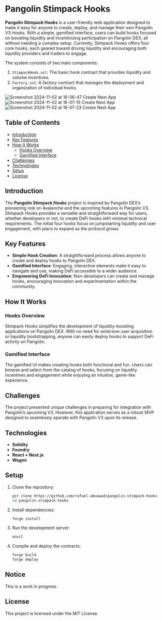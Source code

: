 # **Pangolin Stimpack Hooks**

**Pangolin Stimpack Hooks** is a user-friendly web application designed to make it easy for anyone to create, deploy, and manage their own Pangolin V3 Hooks. With a simple, gamified interface, users can build hooks focused on boosting liquidity and incentivizing participation on Pangolin DEX, all without needing a complex setup. Currently, Stimpack Hooks offers four core hooks, each geared toward driving liquidity and encouraging both liquidity providers and traders to engage.

The system consists of two main components:
1. `StimpackHook.sol`: The basic hook contract that provides liquidity and volume incentives.
2. `Factory.sol`: A factory contract that manages the deployment and organization of individual hooks.

![Screenshot 2024-11-02 at 16-06-47 Create Next App](https://github.com/user-attachments/assets/e9f14531-e04f-4222-bf79-0f2788255d07)
![Screenshot 2024-11-02 at 16-07-15 Create Next App](https://github.com/user-attachments/assets/99d709fd-221e-4f6f-98b5-0a44eb233f32)
![Screenshot 2024-11-02 at 16-07-23 Create Next App](https://github.com/user-attachments/assets/59c7ab74-33f1-44d4-ab44-439aedddaba7)

## **Table of Contents**
- [Introduction](#introduction)
- [Key Features](#key-features)
- [How It Works](#how-it-works)
  - [Hooks Overview](#hooks-overview)
  - [Gamified Interface](#gamified-interface)
- [Challenges](#challenges)
- [Technologies](#technologies)
- [Setup](#setup)
- [License](#license)

## **Introduction**
The **Pangolin Stimpack Hooks** project is inspired by Pangolin DEX’s pioneering role on Avalanche and the upcoming features in Pangolin V3. Stimpack Hooks provides a versatile and straightforward way for users, whether developers or not, to create DeFi hooks with minimal technical requirements. The initial four hooks focus on jumpstarting liquidity and user engagement, with plans to expand as the protocol grows.

## **Key Features**
- **Simple Hook Creation**: A straightforward process allows anyone to create and deploy hooks to Pangolin DEX.
- **Gamified Interface**: Engaging, interactive elements make it easy to navigate and use, making DeFi accessible to a wider audience.
- **Empowering DeFi Innovation**: Non-developers can create and manage hooks, encouraging innovation and experimentation within the community.

## **How It Works**

### **Hooks Overview**
Stimpack Hooks simplifies the development of liquidity-boosting applications on Pangolin DEX. With no need for extensive user acquisition or liquidity bootstrapping, anyone can easily deploy hooks to support DeFi activity on Pangolin.

### **Gamified Interface**
The gamified UI makes creating hooks both functional and fun. Users can browse and select from the catalog of hooks, focusing on liquidity incentives and engagement while enjoying an intuitive, game-like experience.

## **Challenges**
The project presented unique challenges in preparing for integration with Pangolin’s upcoming V3. However, this application serves as a robust MVP designed to seamlessly operate with Pangolin V3 upon its release.

## **Technologies**
- **Solidity**
- **Foundry**
- **React + Next.js**
- **Wagmi**

## **Setup**

1. Clone the repository:
   ```bash
   git clone https://github.com/rafael-abuawad/pangolin-stimpack-hooks
   cd pangolin-stimpack-hooks
   ```

2. Install dependencies:
   ```bash
   forge install
   ```

3. Run the development server:
   ```bash
   anvil
   ```

4. Compile and deploy the contracts:
   ```bash
   forge build
   forge deploy
   ```

## **Notice**
This is a work in progress.

## **License**
This project is licensed under the MIT License.
